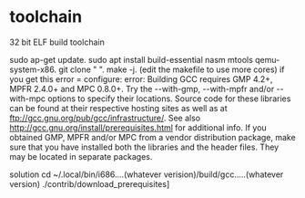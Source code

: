 # toolchain
32 bit ELF build toolchain


 sudo ap-get update.
 sudo apt install build-essential nasm mtools qemu-system-x86.
 git clone "	".
make -j.
(edit the makefile to use more cores)
if you get this error =
configure: error: Building GCC requires GMP 4.2+, MPFR 2.4.0+ and MPC 0.8.0+.
Try the --with-gmp, --with-mpfr and/or --with-mpc options to specify
their locations. Source code for these libraries can be found at
their respective hosting sites as well as at
ftp://gcc.gnu.org/pub/gcc/infrastructure/. See also
http://gcc.gnu.org/install/prerequisites.html for additional info. If
you obtained GMP, MPFR and/or MPC from a vendor distribution package,
make sure that you have installed both the libraries and the header
files. They may be located in separate packages.


solution cd ~/.local/bin/i686....(whatever verision)/build/gcc.....(whatever version)
./contrib/download_prerequisites]
